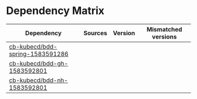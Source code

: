# Dependency Matrix

Dependency | Sources | Version | Mismatched versions
---------- | ------- | ------- | -------------------
[cb-kubecd/bdd-spring-1583591286](https://github.com/cb-kubecd/bdd-spring-1583591286.git) |  | []() | 
[cb-kubecd/bdd-gh-1583592801](https://github.com/cb-kubecd/bdd-gh-1583592801.git) |  | []() | 
[cb-kubecd/bdd-nh-1583592801](https://github.com/cb-kubecd/bdd-nh-1583592801.git) |  | []() | 
